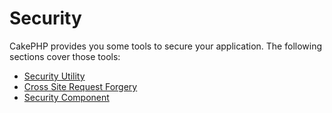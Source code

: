 # Security

CakePHP provides you some tools to secure your application.
The following sections cover those tools:

- [Security Utility](core-libraries/security)
- [Cross Site Request Forgery](controllers/components/csrf)
- [Security Component](controllers/components/security)
